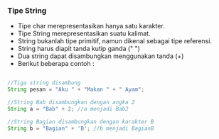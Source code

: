 ### Tipe String

- Tipe char merepresentasikan hanya satu karakter.
- Tipe String merepresentasikan suatu kalimat.
- String bukanlah tipe primitif, namun dikenal sebagai tipe referensi.
- String harus diapit tanda kutip ganda (" ")
- Dua string dapat disambungkan menggunakan tanda (+)
- Berikut beberapa contoh :

```java

//Tiga string disambung
String pesan = "Aku " + "Makan " + " Ayam";

//String Bab disambungkan dengan angka 2
String a = "Bab" + 2; //a menjadi Bab2

//String Bagian disambungkan dengan karakter B
String b = "Bagian" + 'B'; //b menjadi BagianB

```
